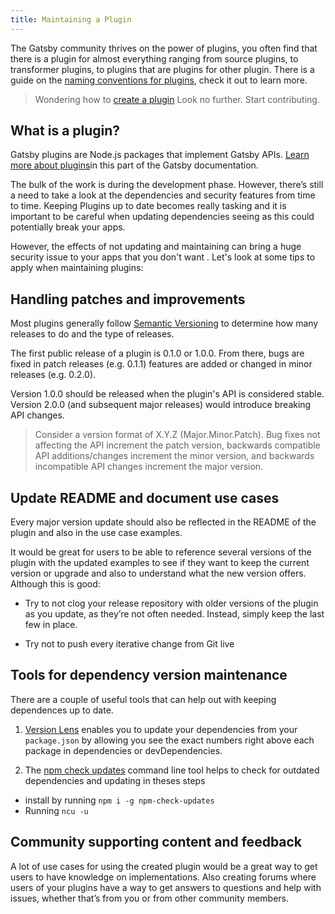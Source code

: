 ```yaml
---
title: Maintaining a Plugin
---
```


The Gatsby community thrives on the power of plugins, you often find that there is a plugin for almost everything ranging from source plugins, to transformer plugins, to plugins that are plugins for other plugin. There is a guide on the [naming conventions for plugins](/docs/naming-a-plugin/), check it out to learn more.

> Wondering how to [create a plugin](/docs/creating-plugins) Look no further. Start contributing.

## What is a plugin?

Gatsby plugins are Node.js packages that implement Gatsby APIs. [Learn more about plugins](/docs/plugins/)in this part of the Gatsby documentation.

The bulk of the work is during the development phase. However, there’s still a need to take a look at the dependencies and security features from time to time. Keeping Plugins up to date becomes really tasking and it is important to be careful when updating dependencies seeing as this could potentially break your apps.

However, the effects of not updating and maintaining can bring a huge security issue to your apps that you don't want . Let's look at some tips to apply when maintaining plugins:

## Handling patches and improvements

Most plugins generally follow [Semantic Versioning](https://semver.org/) to determine how many releases to do and the type of releases.

The first public release of a plugin is 0.1.0 or 1.0.0. From there, bugs are fixed in patch releases (e.g. 0.1.1) features are added or changed in minor releases (e.g. 0.2.0).

Version 1.0.0 should be released when the plugin's API is considered stable. Version 2.0.0 (and subsequent major releases) would introduce breaking API changes.

> Consider a version format of X.Y.Z (Major.Minor.Patch). Bug fixes not affecting the API increment the patch version, backwards compatible API additions/changes increment the minor version, and backwards incompatible API changes increment the major version.

## Update README and document use cases

Every major version update should also be reflected in the README of the plugin and also in the use case examples.

It would be great for users to be able to reference several versions of the plugin with the updated examples to see if they want to keep the current version or upgrade and also to understand what the new version offers. Although this is good:

- Try to not clog your release repository with older versions of the plugin as you update, as they’re not often needed. Instead, simply keep the last few in place.

- Try not to push every iterative change from Git live

## Tools for dependency version maintenance

There are a couple of useful tools that can help out with keeping dependences up to date.

1. [Version Lens](https://marketplace.visualstudio.com/items?itemName=pflannery.vscode-versionlens) enables you to update your dependencies from your `package.json` by allowing you see the exact numbers right above each package in dependencies or devDependencies.

2. The [npm check updates](https://www.npmjs.com/package/npm-check-updates) command line tool helps to check for outdated dependencies and updating in theses steps

- install by running `npm i -g npm-check-updates`
- Running `ncu -u`

## Community supporting content and feedback

A lot of use cases for using the created plugin would be a great way to get users to have knowledge on implementations. Also creating forums where users of your plugins have a way to get answers to questions and help with issues, whether that’s from you or from other community members.
